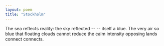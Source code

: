 ```yaml
---
layout: poem
title: "Stockholm"
---
```


The sea reflects
reality: the sky reflected --
-- itself a blue. The very air so blue
that floating clouds cannot reduce
the calm intensity
opposing lands connect connects.
